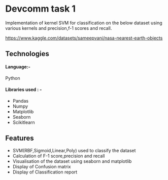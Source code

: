 
# Devcomm task 1

Implementation of kernel SVM for classification on the below dataset using various kernels and precision,f-1 scores and recall.

https://www.kaggle.com/datasets/sameepvani/nasa-nearest-earth-objects




## Technologies
#### Language:- 
Python
#### Libraries used : -
- Pandas
- Numpy
- Matplotlib
- Seaborn
- Scikitlearn


## Features

- SVM(RBF,Sigmoid,Linear,Poly) used to classify the dataset
- Calculation of F-1 score,precision and recall
- Visualisation of the dataset using seaborn and matplotlib 
- Display of Confusion matrix
- Display of Classification report 



